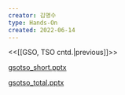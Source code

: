 ```yaml
---
creator: 김명수
type: Hands-On
created: 2022-06-14
---
```

<<[[GSO, TSO cntd.|previous]]>>

[gsotso_short.pptx](https://s3-us-west-2.amazonaws.com/secure.notion-static.com/3bc42bfe-3459-467b-886e-5116bd180926/gsotso_short.pptx)

[gsotso_total.pptx](https://s3-us-west-2.amazonaws.com/secure.notion-static.com/a797b257-040e-4137-a5db-29bef2f46517/gsotso_total.pptx)

